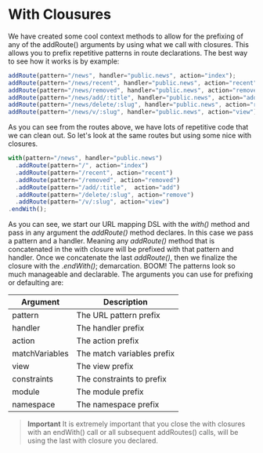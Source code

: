 # With Clousures

We have created some cool context methods to allow for the prefixing of any of the addRoute() arguments by using what we call with closures. This allows you to prefix repetitive patterns in route declarations. The best way to see how it works is by example:

```js
addRoute(pattern="/news", handler="public.news", action="index");
addRoute(pattern="/news/recent", handler="public.news", action="recent");
addRoute(pattern="/news/removed", handler="public.news", action="removed");
addRoute(pattern="/news/add/:title", handler="public.news", action="add");
addRoute(pattern="/news/delete/:slug", handler="public.news", action="remove");
addRoute(pattern="/news/v/:slug", handler="public.news", action="view");
```

As you can see from the routes above, we have lots of repetitive code that we can clean out. So let's look at the same routes but using some nice with closures.

```js
with(pattern="/news", handler="public.news")
  .addRoute(pattern="/", action="index")
  .addRoute(pattern="/recent", action="recent")
  .addRoute(pattern="/removed", action="removed")
  .addRoute(pattern="/add/:title",  action="add")
  .addRoute(pattern="/delete/:slug", action="remove")
  .addRoute(pattern="/v/:slug", action="view")
.endWith();
```

As you can see, we start our URL mapping DSL with the *with()* method and pass in any argument the *addRoute()* method declares. In this case we pass a pattern and a handler. Meaning any *addRoute()* method that is concatenated in the with closure will be prefixed with that pattern and handler. Once we concatenate the last *addRoute()*, then we finalize the closure with the .*endWith()*; demarcation. BOOM! The patterns look so much manageable and declarable. The arguments you can use for prefixing or defaulting are:

|Argument|Description|
|--|--|
|pattern|The URL pattern prefix|
|handler|The handler prefix|
|action|The action prefix|
|matchVariables|The match variables prefix|
|view|The view prefix|
|constraints|The constraints to prefix|
|module|The module prefix|
|namespace|The namespace prefix|

> **Important** It is extremely important that you close the with closures with an endWith() call or all subsequent addRoutes() calls, will be using the last with closure you declared. 

